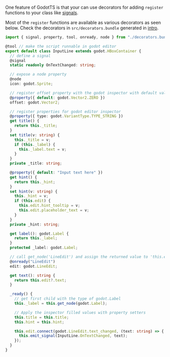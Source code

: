 One feature of GodotTS is that your can use decorators for adding `register` functions to your class like [signals](../getting-started.md#how-to-export-signals).

Most of the `register` functions are available as various decorators as seen below. Check the decorators in `src/decorators.bundle` generated in [intro](intro.md).

```ts
import { signal, property, tool, onready, node } from "./decorators.bundle";

@tool // make the script runnable in godot editor
export default class InputLine extends godot.HBoxContainer {
  // define a signal
  @signal
  static readonly OnTextChanged: string;

  // expose a node property
  @node
  icon: godot.Sprite;

  // register offset property with the godot inspector with default value of Vector2(0, 0)
  @property({ default: godot.Vector2.ZERO })
  offset: godot.Vector2;

  // register properties for godot editor inspector
  @property({ type: godot.VariantType.TYPE_STRING })
  get title() {
    return this._title;
  }
  set title(v: string) {
    this._title = v;
    if (this._label) {
      this._label.text = v;
    }
  }
  private _title: string;

  @property({ default: "Input text here" })
  get hint() {
    return this._hint;
  }
  set hint(v: string) {
    this._hint = v;
    if (this.edit) {
      this.edit.hint_tooltip = v;
      this.edit.placeholder_text = v;
    }
  }
  private _hint: string;

  get label(): godot.Label {
    return this._label;
  }
  protected _label: godot.Label;

  // call get_node('LineEdit') and assign the returned value to 'this.edit' automatically when the node is ready
  @onready("LineEdit")
  edit: godot.LineEdit;

  get text(): string {
    return this.edit?.text;
  }

  _ready() {
    // get first child with the type of godot.Label
    this._label = this.get_node(godot.Label);

    // Apply the inspector filled values with property setters
    this.title = this.title;
    this.hint = this.hint;

    this.edit.connect(godot.LineEdit.text_changed, (text: string) => {
      this.emit_signal(InputLine.OnTextChanged, text);
    });
  }
}
```
